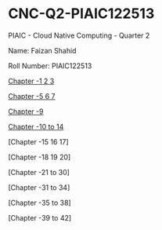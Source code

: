 # CNC-Q2-PIAIC122513
PIAIC - Cloud Native Computing - Quarter 2

Name: Faizan Shahid

Roll Number: PIAIC122513

[Chapter -1 2 3](https://github.com/FShahid/CNC-Q2-PIAIC122513/tree/main/PIAIC-JS-Assignments/JS%20chapter%201%2C2%2C3)

[Chapter -5 6 7](https://github.com/FShahid/CNC-Q2-PIAIC122513/tree/main/PIAIC-JS-Assignments/JS%20chapter%205%2C6%2C7)

[Chapter -9](https://github.com/FShahid/CNC-Q2-PIAIC122513/tree/main/PIAIC-JS-Assignments/JS%20chapter%209)

[Chapter -10 to 14](https://github.com/FShahid/CNC-Q2-PIAIC122513/tree/main/PIAIC-JS-Assignments/JS%20chapter%2010%20to%2014)

[Chapter -15 16 17]

[Chapter -18 19 20]

[Chapter -21 to 30]

[Chapter -31 to 34]

[Chapter -35 to 38]

[Chapter -39 to 42]
